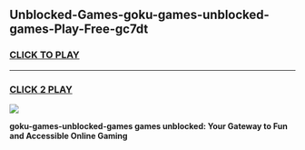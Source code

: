 
## Unblocked-Games-goku-games-unblocked-games-Play-Free-gc7dt
<h3>
<a href="https://premium76.site?title=goku-games-unblocked-games&ref=22A">CLICK TO PLAY</a></h3>
<hr>

<h3>
<a href="https://premium76.site?title=goku-games-unblocked-games&ref=22A">CLICK 2 PLAY</a>
  
</h3>

<a href="https://premium76.site?title=goku-games-unblocked-games&ref=22A"><img src="https://clearcache.store/games.png"></a>


**goku-games-unblocked-games games unblocked: Your Gateway to Fun and Accessible Online Gaming**
